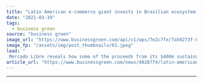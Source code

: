 ```yaml
---
title: "Latin American e-commerce giant invests in Brazilian ecosystem restoration"
date: "2021-03-19"
tags: 
  - business green
source: "business green"
image_url: "https://www.businessgreen.com/api/v1/wps/7e2c7fe/7a50273f-84dc-4da5-b25d-edc13cac193e/1/atlanticforest-sstock-185x114.jpeg"
image_fp: "/assets/img/post_thumbnails/61.jpeg"
lead: "
 Mercado Libre reveals how some of the proceeds from its $400m sustainability bond have been earmarked for restoration projects in the once great Atlantic Forest ..."
article_url: "https://www.businessgreen.com/news/4028774/latin-american-commerce-giant-invests-brazilian-ecosystem-restoration"
---
```


---
